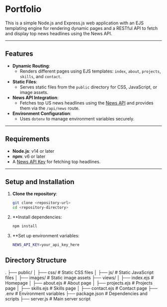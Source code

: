 # Portfolio

This is a simple Node.js and Express.js web application with an EJS templating engine for rendering dynamic pages and a RESTful API to fetch and display top news headlines using the News API.

---

## Features

- **Dynamic Routing**: 
  - Renders different pages using EJS templates: `index`, `about`, `projects`, `skills`, and `contact`.
- **Static Files**: 
  - Serves static files from the `public` directory for CSS, JavaScript, or image assets.
- **News API Integration**: 
  - Fetches top US news headlines using the [News API](https://newsapi.org/) and provides them via the `/api/news` route.
- **Environment Configuration**: 
  - Uses `dotenv` to manage environment variables securely.

---

## Requirements

- **Node.js**: v14 or later
- **npm**: v6 or later
- A [News API Key](https://newsapi.org/) for fetching top headlines.

---

## Setup and Installation

1. **Clone the repository**:
   ```bash
   git clone <repository-url>
   cd <repository-directory>

2. **Install dependencies:
    ```bash
    npm install
3. **Set up environment variables:
    ```bash
    NEWS_API_KEY=your_api_key_here

## Directory Structure
.
├── public/
│   ├── css/         # Static CSS files
│   ├── js/          # Static JavaScript files
│   ├── images/      # Static image assets
├── views/
│   ├── index.ejs    # Homepage
│   ├── about.ejs    # About page
│   ├── projects.ejs # Projects page
│   ├── skills.ejs   # Skills page
│   ├── contact.ejs  # Contact page
├── .env             # Environment variables
├── package.json     # Dependencies and scripts
├── server.js        # Main server script

   
